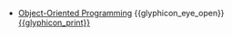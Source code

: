 * [Object-Oriented Programming]({{baseUrl}}/oop/)
  <trigger for="pop:oop-preview">{{glyphicon_eye_open}}</trigger> [{{glyphicon_print}}](oop/print.html)

<popover id="pop:oop-preview" title="Object Oriented Programming {{glyphicon_eye_open}}" placement="right">
  <div slot="content">
    <include src="preview.md" />
  </div>
</popover>
